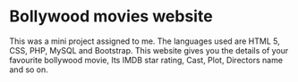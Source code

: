 # Bollywood movies website


This was a mini project assigned to me. The languages used are HTML 5, CSS, PHP, MySQL and Bootstrap.
This website gives you the details of your favourite bollywood movie, Its IMDB star rating, Cast, Plot, Directors name and so on.
